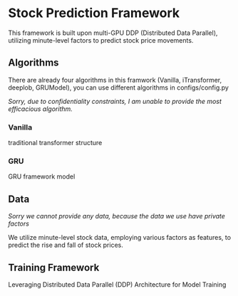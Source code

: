 # Stock Prediction Framework 
This framework is built upon multi-GPU DDP (Distributed Data Parallel), utilizing minute-level factors to predict stock price movements.

## Algorithms
There are already four algorithms in this framwork (Vanilla, iTransformer, deeplob, GRUModel), you can use different algorithms in configs/config.py

_Sorry, due to confidentiality constraints, I am unable to provide the most efficacious algorithm._
### Vanilla
traditional transformer structure

### GRU
GRU framework model

## Data
_Sorry we cannot provide any data, because the data we use have private factors_

We utilize minute-level stock data, employing various factors as features, to predict the rise and fall of stock prices.

## Training Framework
Leveraging Distributed Data Parallel (DDP) Architecture for Model Training
